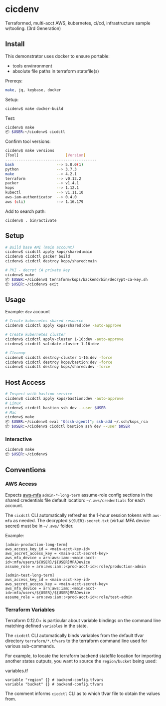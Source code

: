 # cicdenv
Terraformed, multi-acct AWS, kubernetes, ci/cd, infrastructure sample w/tooling.
(3rd Generation)

## Install
This demonstrator uses docker to ensure portable:
* tools envinronment
* absolute file paths in terraform statefile(s)

Prereqs:
```bash
make, jq, keybase, docker
```

Setup:
```bash
cicdenv$ make docker-build
```

Test:
```bash
cicdenv$ make
📦 $USER:~/cicdenv$ cicdctl
```

Confirm tool versions:
```bash
cicdenv$ make versions
[Tool]                     [Version]
-----------------------------------------
bash                   --> 5.0.0(1)
python                 --> 3.7.3
make                   --> 4.2.1
terraform              --> v0.12.2
packer                 --> v1.4.1
kops                   --> 1.12.1
kubectl                --> v1.11.10
aws-iam-authenticator  --> 0.4.0
aws (cli)              --> 1.16.179
```

Add to search path:
```
cicdenv$ . bin/activate
```

## Setup
```bash
# Build base AMI (main account)
cicdenv$ cicdctl apply kops/shared:main
cicdenv$ cicdctl packer build
cicdenv$ cicdctl destroy kops/shared:main

# PKI - decrpt CA private key
cicdenv$ make
📦 $USER:~/cicdenv$ terraform/kops/backend/bin/decrypt-ca-key.sh
📦 $USER:~/cicdenv$ exit
```

## Usage
Example: `dev` account
```bash
# Create kubernetes shared resource
cicdenv$ cicdctl apply kops/shared:dev -auto-approve

# Create kubernetes cluster
cicdenv$ cicdctl apply-cluster 1-16:dev -auto-approve
cicdenv$ cicdctl validate-cluster 1-16:dev

# Cleanup
cicdenv$ cicdctl destroy-cluster 1-16:dev -force
cicdenv$ cicdctl destroy kops/bastion:dev -force
cicdenv$ cicdctl destroy kops/shared:dev -force
```

## Host Access
```bash
# Inspect with bastion service
cicdenv$ cicdctl apply kops/bastion:dev -auto-approve
# Linux
cicdenv$ cicdctl bastion ssh dev --user $USER
# Mac
cicdenv$ make
📦 $USER:~/cicdenv$ eval "$(ssh-agent)"; ssh-add ~/.ssh/kops_rsa
📦 $USER:~/cicdenv$ cicdctl bastion ssh dev --user $USER
```

### Interactive
```bash
cicdenv$ make
📦 $USER:~/cicdenv$
```

## Conventions
### AWS Access
Expects [aws-mfa]() `admin-*-long-term` assume-role config sections 
in the shared credentials file default location: `~/.aws/credentials` for each account.

The `cicdctl` CLI automatically refreshes the 1-hour session tokens with `aws-mfa` as needed.
The decrypted `${SUER}-secret.txt` (virtual MFA device secret) must be in `~/.aws/` folder.

Example:
```
[admin-production-long-term]
aws_access_key_id = <main-acct-key-id>
aws_secret_access_key = <main-acct-secret-key>
aws_mfa_device = arn:aws:iam::<main-acct-id>:mfa/users/${USER}/${USER}MFADevice
assume_role = arn:aws:iam::<prod-acct-id>:role/production-admin

[admin-test-long-term]
aws_access_key_id = <main-acct-key-id>
aws_secret_access_key = <main-acct-secret-key>
aws_mfa_device = arn:aws:iam::<main-acct-id>:mfa/users/${USER}/${USER}MFADevice
assume_role = arn:aws:iam::<prod-acct-id>:role/test-admin
```

### Terraform Variables
Terraform 0.12.0+ is particular about variable bindings on the command line
matching defined `variable`s in the state.

The `cicdctl` CLI automatically binds variables from the default tfvar directory `terraform/*.tfvars`
to the terraform command line used for various sub-commands.

For example, to locate the terraform backend statefile location for
importing another states outputs, you want to source the `region/bucket` being used:

variables.tf
```
variable "region" {} # backend-config.tfvars
variable "bucket" {} # backend-config.tfvars
```
The comment informs `cicdctl` CLI as to which tfvar file to obtain the values from.
